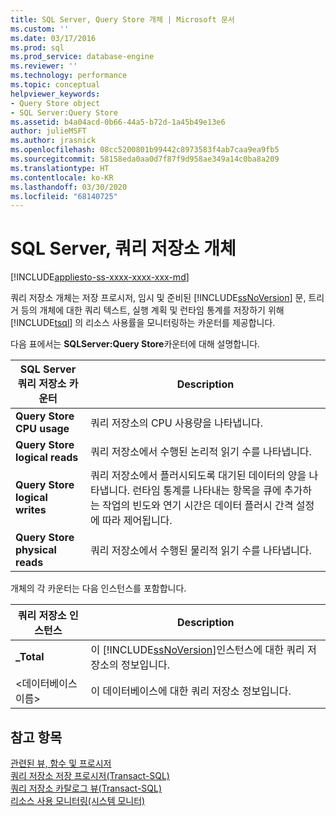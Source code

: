 ```yaml
---
title: SQL Server, Query Store 개체 | Microsoft 문서
ms.custom: ''
ms.date: 03/17/2016
ms.prod: sql
ms.prod_service: database-engine
ms.reviewer: ''
ms.technology: performance
ms.topic: conceptual
helpviewer_keywords:
- Query Store object
- SQL Server:Query Store
ms.assetid: b4a04acd-0b66-44a5-b72d-1a45b49e13e6
author: julieMSFT
ms.author: jrasnick
ms.openlocfilehash: 08cc5200801b99442c8973583f4ab7caa9ea9fb5
ms.sourcegitcommit: 58158eda0aa0d7f87f9d958ae349a14c0ba8a209
ms.translationtype: HT
ms.contentlocale: ko-KR
ms.lasthandoff: 03/30/2020
ms.locfileid: "68140725"
---
```

# <a name="sql-server-query-store-object"></a>SQL Server, 쿼리 저장소 개체
[!INCLUDE[appliesto-ss-xxxx-xxxx-xxx-md](../../includes/appliesto-ss-xxxx-xxxx-xxx-md.md)]

  쿼리 저장소 개체는 저장 프로시저, 임시 및 준비된 [!INCLUDE[ssNoVersion](../../includes/ssnoversion-md.md)] 문, 트리거 등의 개체에 대한 쿼리 텍스트, 실행 계획 및 런타임 통계를 저장하기 위해 [!INCLUDE[tsql](../../includes/tsql-md.md)] 의 리소스 사용률을 모니터링하는 카운터를 제공합니다.  
  
 다음 표에서는 **SQLServer:Query Store**카운터에 대해 설명합니다.  
  
|SQL Server 쿼리 저장소 카운터|Description|  
|-------------------------------------|-----------------|  
|**Query Store CPU usage**|쿼리 저장소의 CPU 사용량을 나타냅니다.|  
|**Query Store logical reads**|쿼리 저장소에서 수행된 논리적 읽기 수를 나타냅니다.|  
|**Query Store logical writes**|쿼리 저장소에서 플러시되도록 대기된 데이터의 양을 나타냅니다. 런타임 통계를 나타내는 항목을 큐에 추가하는 작업의 빈도와 연기 시간은 데이터 플러시 간격 설정에 따라 제어됩니다.|  
|**Query Store physical reads**|쿼리 저장소에서 수행된 물리적 읽기 수를 나타냅니다.|  
  
 개체의 각 카운터는 다음 인스턴스를 포함합니다.  
  
|쿼리 저장소 인스턴스|Description|  
|--------------------------|-----------------|  
|**_Total**|이 [!INCLUDE[ssNoVersion](../../includes/ssnoversion-md.md)]인스턴스에 대한 쿼리 저장소의 정보입니다.|  
|\<데이터베이스 이름>|이 데이터베이스에 대한 쿼리 저장소 정보입니다.|  
  
## <a name="see-also"></a>참고 항목  
 [관련된 뷰, 함수 및 프로시저](../../relational-databases/performance/monitoring-performance-by-using-the-query-store.md)   
 [쿼리 저장소 저장 프로시저&#40;Transact-SQL&#41;](../../relational-databases/system-stored-procedures/query-store-stored-procedures-transact-sql.md)   
 [쿼리 저장소 카탈로그 뷰&#40;Transact-SQL&#41;](../../relational-databases/system-catalog-views/query-store-catalog-views-transact-sql.md)   
 [리소스 사용 모니터링&#40;시스템 모니터&#41;](../../relational-databases/performance-monitor/monitor-resource-usage-system-monitor.md)  
  
  
